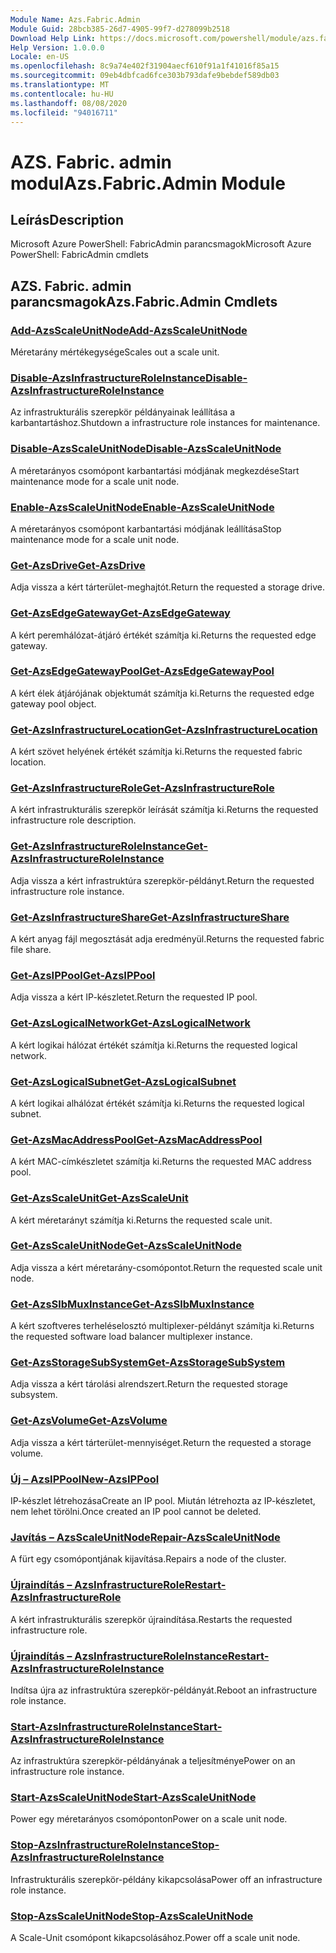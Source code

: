 ```yaml
---
Module Name: Azs.Fabric.Admin
Module Guid: 28bcb385-26d7-4905-99f7-d278099b2518
Download Help Link: https://docs.microsoft.com/powershell/module/azs.fabric.admin
Help Version: 1.0.0.0
Locale: en-US
ms.openlocfilehash: 8c9a74e402f31904aecf610f91a1f41016f85a15
ms.sourcegitcommit: 09eb4dbfcad6fce303b793dafe9bebdef589db03
ms.translationtype: MT
ms.contentlocale: hu-HU
ms.lasthandoff: 08/08/2020
ms.locfileid: "94016711"
---
```

# <span data-ttu-id="60d11-101">AZS. Fabric. admin modul</span><span class="sxs-lookup"><span data-stu-id="60d11-101">Azs.Fabric.Admin Module</span></span>
## <span data-ttu-id="60d11-102">Leírás</span><span class="sxs-lookup"><span data-stu-id="60d11-102">Description</span></span>
<span data-ttu-id="60d11-103">Microsoft Azure PowerShell: FabricAdmin parancsmagok</span><span class="sxs-lookup"><span data-stu-id="60d11-103">Microsoft Azure PowerShell: FabricAdmin cmdlets</span></span>

## <span data-ttu-id="60d11-104">AZS. Fabric. admin parancsmagok</span><span class="sxs-lookup"><span data-stu-id="60d11-104">Azs.Fabric.Admin Cmdlets</span></span>
### [<span data-ttu-id="60d11-105">Add-AzsScaleUnitNode</span><span class="sxs-lookup"><span data-stu-id="60d11-105">Add-AzsScaleUnitNode</span></span>](Add-AzsScaleUnitNode.md)
<span data-ttu-id="60d11-106">Méretarány mértékegysége</span><span class="sxs-lookup"><span data-stu-id="60d11-106">Scales out a scale unit.</span></span>

### [<span data-ttu-id="60d11-107">Disable-AzsInfrastructureRoleInstance</span><span class="sxs-lookup"><span data-stu-id="60d11-107">Disable-AzsInfrastructureRoleInstance</span></span>](Disable-AzsInfrastructureRoleInstance.md)
<span data-ttu-id="60d11-108">Az infrastrukturális szerepkör példányainak leállítása a karbantartáshoz.</span><span class="sxs-lookup"><span data-stu-id="60d11-108">Shutdown a infrastructure role instances for maintenance.</span></span>

### [<span data-ttu-id="60d11-109">Disable-AzsScaleUnitNode</span><span class="sxs-lookup"><span data-stu-id="60d11-109">Disable-AzsScaleUnitNode</span></span>](Disable-AzsScaleUnitNode.md)
<span data-ttu-id="60d11-110">A méretarányos csomópont karbantartási módjának megkezdése</span><span class="sxs-lookup"><span data-stu-id="60d11-110">Start maintenance mode for a scale unit node.</span></span>

### [<span data-ttu-id="60d11-111">Enable-AzsScaleUnitNode</span><span class="sxs-lookup"><span data-stu-id="60d11-111">Enable-AzsScaleUnitNode</span></span>](Enable-AzsScaleUnitNode.md)
<span data-ttu-id="60d11-112">A méretarányos csomópont karbantartási módjának leállítása</span><span class="sxs-lookup"><span data-stu-id="60d11-112">Stop maintenance mode for a scale unit node.</span></span>

### [<span data-ttu-id="60d11-113">Get-AzsDrive</span><span class="sxs-lookup"><span data-stu-id="60d11-113">Get-AzsDrive</span></span>](Get-AzsDrive.md)
<span data-ttu-id="60d11-114">Adja vissza a kért tárterület-meghajtót.</span><span class="sxs-lookup"><span data-stu-id="60d11-114">Return the requested a storage drive.</span></span>

### [<span data-ttu-id="60d11-115">Get-AzsEdgeGateway</span><span class="sxs-lookup"><span data-stu-id="60d11-115">Get-AzsEdgeGateway</span></span>](Get-AzsEdgeGateway.md)
<span data-ttu-id="60d11-116">A kért peremhálózat-átjáró értékét számítja ki.</span><span class="sxs-lookup"><span data-stu-id="60d11-116">Returns the requested edge gateway.</span></span>

### [<span data-ttu-id="60d11-117">Get-AzsEdgeGatewayPool</span><span class="sxs-lookup"><span data-stu-id="60d11-117">Get-AzsEdgeGatewayPool</span></span>](Get-AzsEdgeGatewayPool.md)
<span data-ttu-id="60d11-118">A kért élek átjárójának objektumát számítja ki.</span><span class="sxs-lookup"><span data-stu-id="60d11-118">Returns the requested edge gateway pool object.</span></span>

### [<span data-ttu-id="60d11-119">Get-AzsInfrastructureLocation</span><span class="sxs-lookup"><span data-stu-id="60d11-119">Get-AzsInfrastructureLocation</span></span>](Get-AzsInfrastructureLocation.md)
<span data-ttu-id="60d11-120">A kért szövet helyének értékét számítja ki.</span><span class="sxs-lookup"><span data-stu-id="60d11-120">Returns the requested fabric location.</span></span>

### [<span data-ttu-id="60d11-121">Get-AzsInfrastructureRole</span><span class="sxs-lookup"><span data-stu-id="60d11-121">Get-AzsInfrastructureRole</span></span>](Get-AzsInfrastructureRole.md)
<span data-ttu-id="60d11-122">A kért infrastrukturális szerepkör leírását számítja ki.</span><span class="sxs-lookup"><span data-stu-id="60d11-122">Returns the requested infrastructure role description.</span></span>

### [<span data-ttu-id="60d11-123">Get-AzsInfrastructureRoleInstance</span><span class="sxs-lookup"><span data-stu-id="60d11-123">Get-AzsInfrastructureRoleInstance</span></span>](Get-AzsInfrastructureRoleInstance.md)
<span data-ttu-id="60d11-124">Adja vissza a kért infrastruktúra szerepkör-példányt.</span><span class="sxs-lookup"><span data-stu-id="60d11-124">Return the requested infrastructure role instance.</span></span>

### [<span data-ttu-id="60d11-125">Get-AzsInfrastructureShare</span><span class="sxs-lookup"><span data-stu-id="60d11-125">Get-AzsInfrastructureShare</span></span>](Get-AzsInfrastructureShare.md)
<span data-ttu-id="60d11-126">A kért anyag fájl megosztását adja eredményül.</span><span class="sxs-lookup"><span data-stu-id="60d11-126">Returns the requested fabric file share.</span></span>

### [<span data-ttu-id="60d11-127">Get-AzsIPPool</span><span class="sxs-lookup"><span data-stu-id="60d11-127">Get-AzsIPPool</span></span>](Get-AzsIPPool.md)
<span data-ttu-id="60d11-128">Adja vissza a kért IP-készletet.</span><span class="sxs-lookup"><span data-stu-id="60d11-128">Return the requested IP pool.</span></span>

### [<span data-ttu-id="60d11-129">Get-AzsLogicalNetwork</span><span class="sxs-lookup"><span data-stu-id="60d11-129">Get-AzsLogicalNetwork</span></span>](Get-AzsLogicalNetwork.md)
<span data-ttu-id="60d11-130">A kért logikai hálózat értékét számítja ki.</span><span class="sxs-lookup"><span data-stu-id="60d11-130">Returns the requested logical network.</span></span>

### [<span data-ttu-id="60d11-131">Get-AzsLogicalSubnet</span><span class="sxs-lookup"><span data-stu-id="60d11-131">Get-AzsLogicalSubnet</span></span>](Get-AzsLogicalSubnet.md)
<span data-ttu-id="60d11-132">A kért logikai alhálózat értékét számítja ki.</span><span class="sxs-lookup"><span data-stu-id="60d11-132">Returns the requested logical subnet.</span></span>

### [<span data-ttu-id="60d11-133">Get-AzsMacAddressPool</span><span class="sxs-lookup"><span data-stu-id="60d11-133">Get-AzsMacAddressPool</span></span>](Get-AzsMacAddressPool.md)
<span data-ttu-id="60d11-134">A kért MAC-címkészletet számítja ki.</span><span class="sxs-lookup"><span data-stu-id="60d11-134">Returns the requested MAC address pool.</span></span>

### [<span data-ttu-id="60d11-135">Get-AzsScaleUnit</span><span class="sxs-lookup"><span data-stu-id="60d11-135">Get-AzsScaleUnit</span></span>](Get-AzsScaleUnit.md)
<span data-ttu-id="60d11-136">A kért méretarányt számítja ki.</span><span class="sxs-lookup"><span data-stu-id="60d11-136">Returns the requested scale unit.</span></span>

### [<span data-ttu-id="60d11-137">Get-AzsScaleUnitNode</span><span class="sxs-lookup"><span data-stu-id="60d11-137">Get-AzsScaleUnitNode</span></span>](Get-AzsScaleUnitNode.md)
<span data-ttu-id="60d11-138">Adja vissza a kért méretarány-csomópontot.</span><span class="sxs-lookup"><span data-stu-id="60d11-138">Return the requested scale unit node.</span></span>

### [<span data-ttu-id="60d11-139">Get-AzsSlbMuxInstance</span><span class="sxs-lookup"><span data-stu-id="60d11-139">Get-AzsSlbMuxInstance</span></span>](Get-AzsSlbMuxInstance.md)
<span data-ttu-id="60d11-140">A kért szoftveres terheléselosztó multiplexer-példányt számítja ki.</span><span class="sxs-lookup"><span data-stu-id="60d11-140">Returns the requested software load balancer multiplexer instance.</span></span>

### [<span data-ttu-id="60d11-141">Get-AzsStorageSubSystem</span><span class="sxs-lookup"><span data-stu-id="60d11-141">Get-AzsStorageSubSystem</span></span>](Get-AzsStorageSubSystem.md)
<span data-ttu-id="60d11-142">Adja vissza a kért tárolási alrendszert.</span><span class="sxs-lookup"><span data-stu-id="60d11-142">Return the requested storage subsystem.</span></span>

### [<span data-ttu-id="60d11-143">Get-AzsVolume</span><span class="sxs-lookup"><span data-stu-id="60d11-143">Get-AzsVolume</span></span>](Get-AzsVolume.md)
<span data-ttu-id="60d11-144">Adja vissza a kért tárterület-mennyiséget.</span><span class="sxs-lookup"><span data-stu-id="60d11-144">Return the requested a storage volume.</span></span>

### [<span data-ttu-id="60d11-145">Új – AzsIPPool</span><span class="sxs-lookup"><span data-stu-id="60d11-145">New-AzsIPPool</span></span>](New-AzsIPPool.md)
<span data-ttu-id="60d11-146">IP-készlet létrehozása</span><span class="sxs-lookup"><span data-stu-id="60d11-146">Create an IP pool.</span></span>
<span data-ttu-id="60d11-147">Miután létrehozta az IP-készletet, nem lehet törölni.</span><span class="sxs-lookup"><span data-stu-id="60d11-147">Once created an IP pool cannot be deleted.</span></span>

### [<span data-ttu-id="60d11-148">Javítás – AzsScaleUnitNode</span><span class="sxs-lookup"><span data-stu-id="60d11-148">Repair-AzsScaleUnitNode</span></span>](Repair-AzsScaleUnitNode.md)
<span data-ttu-id="60d11-149">A fürt egy csomópontjának kijavítása.</span><span class="sxs-lookup"><span data-stu-id="60d11-149">Repairs a node of the cluster.</span></span>

### [<span data-ttu-id="60d11-150">Újraindítás – AzsInfrastructureRole</span><span class="sxs-lookup"><span data-stu-id="60d11-150">Restart-AzsInfrastructureRole</span></span>](Restart-AzsInfrastructureRole.md)
<span data-ttu-id="60d11-151">A kért infrastrukturális szerepkör újraindítása.</span><span class="sxs-lookup"><span data-stu-id="60d11-151">Restarts the requested infrastructure role.</span></span>

### [<span data-ttu-id="60d11-152">Újraindítás – AzsInfrastructureRoleInstance</span><span class="sxs-lookup"><span data-stu-id="60d11-152">Restart-AzsInfrastructureRoleInstance</span></span>](Restart-AzsInfrastructureRoleInstance.md)
<span data-ttu-id="60d11-153">Indítsa újra az infrastruktúra szerepkör-példányát.</span><span class="sxs-lookup"><span data-stu-id="60d11-153">Reboot an infrastructure role instance.</span></span>

### [<span data-ttu-id="60d11-154">Start-AzsInfrastructureRoleInstance</span><span class="sxs-lookup"><span data-stu-id="60d11-154">Start-AzsInfrastructureRoleInstance</span></span>](Start-AzsInfrastructureRoleInstance.md)
<span data-ttu-id="60d11-155">Az infrastruktúra szerepkör-példányának a teljesítménye</span><span class="sxs-lookup"><span data-stu-id="60d11-155">Power on an infrastructure role instance.</span></span>

### [<span data-ttu-id="60d11-156">Start-AzsScaleUnitNode</span><span class="sxs-lookup"><span data-stu-id="60d11-156">Start-AzsScaleUnitNode</span></span>](Start-AzsScaleUnitNode.md)
<span data-ttu-id="60d11-157">Power egy méretarányos csomóponton</span><span class="sxs-lookup"><span data-stu-id="60d11-157">Power on a scale unit node.</span></span>

### [<span data-ttu-id="60d11-158">Stop-AzsInfrastructureRoleInstance</span><span class="sxs-lookup"><span data-stu-id="60d11-158">Stop-AzsInfrastructureRoleInstance</span></span>](Stop-AzsInfrastructureRoleInstance.md)
<span data-ttu-id="60d11-159">Infrastrukturális szerepkör-példány kikapcsolása</span><span class="sxs-lookup"><span data-stu-id="60d11-159">Power off an infrastructure role instance.</span></span>

### [<span data-ttu-id="60d11-160">Stop-AzsScaleUnitNode</span><span class="sxs-lookup"><span data-stu-id="60d11-160">Stop-AzsScaleUnitNode</span></span>](Stop-AzsScaleUnitNode.md)
<span data-ttu-id="60d11-161">A Scale-Unit csomópont kikapcsolásához.</span><span class="sxs-lookup"><span data-stu-id="60d11-161">Power off a scale unit node.</span></span>

